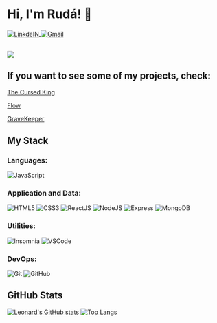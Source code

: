 # Hi, I'm Rudá! 👋
<a target="_blank" href="https://www.linkedin.com/in/RudaF/">
  <img align="center" alt="LinkdeIN" src="https://img.shields.io/badge/LinkedIn-0077B5?style=for-the-badge&logo=linkedin&logoColor=white" />
</a>
<a target="_blank" href="mailto:floresta.ruda@gmail.com">
  <img align="center" alt="Gmail" src="https://img.shields.io/badge/Gmail-D14836?style=for-the-badge&logo=gmail&logoColor=white" />
</a>

<br>
<br>

![](https://www.codewars.com/users/RudaF/badges/micro)


## If you want to see some of my projects, check:
[The Cursed King](https://github.com/RudaF/the-cursed-king)

[Flow](https://github.com/RudaF/project-flow)

[GraveKeeper](https://github.com/RudaF/graveKeeper-client)

## My Stack

### Languages:
![JavaScript](https://img.shields.io/badge/-JavaScript-EDD222?style=flat&logo=javascript&logoColor=white)

### Application and Data:
![HTML5](https://img.shields.io/badge/-HTML5-E34F26?style=flat&logo=html5&logoColor=white)
![CSS3](https://img.shields.io/badge/-CSS3-1572B6?style=flat&logo=css3)
![ReactJS](https://img.shields.io/badge/-ReactJS-51CBF2?style=flat&logo=react&logoColor=white)
![NodeJS](http://img.shields.io/badge/-NodeJS-6EBF20?style=flat&logo=node.js&logoColor=white)
![Express](http://img.shields.io/badge/-Express-black?style=flat&logo=express&logoColor=white)
![MongoDB](http://img.shields.io/badge/-MongoDB-47A248?style=flat&logo=mongodb&logoColor=white)

### Utilities:
![Insomnia](https://img.shields.io/badge/-Insomnia-5849BE?style=flat&logo=insomnia&logoColor=white)
![VSCode](https://img.shields.io/badge/-VSCode-007ACC?style=flat&logo=visual-studio-code&logoColor=white)

### DevOps:
![Git](https://img.shields.io/badge/-Git-F05032?style=flat&logo=git&logoColor=white)
![GitHub](https://img.shields.io/badge/-Github-181717?style=flat&logo=github&logoColor=white)

## GitHub Stats

[![Leonard's GitHub stats](https://github-readme-stats.vercel.app/api?username=RudaF&theme=synthwave&show_icons=true)](https://github.com/RudaF/github-readme-stats)
[![Top Langs](https://github-readme-stats.vercel.app/api/top-langs/?username=RudaF&theme=synthwave&layout=compact)](https://github.com/RudaF/github-readme-stats)
